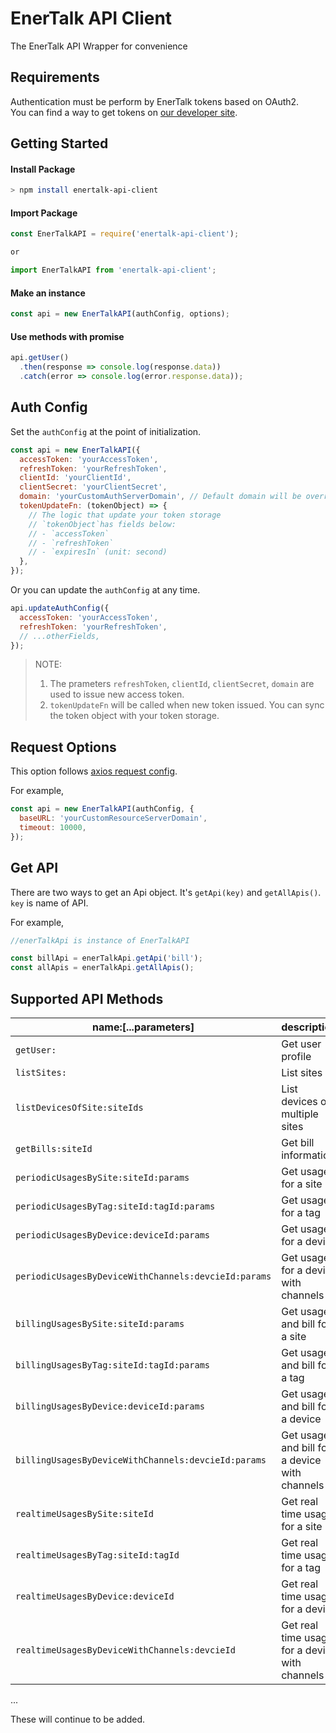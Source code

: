 # EnerTalk API Client
The EnerTalk API Wrapper for convenience

## Requirements
Authentication must be perform by EnerTalk tokens based on OAuth2.  
You can find a way to get tokens on [our developer site](https://developer.encoredtech.com/authentication/).  


## Getting Started

#### Install Package
```sh
> npm install enertalk-api-client
```

#### Import Package
```js
const EnerTalkAPI = require('enertalk-api-client');

or

import EnerTalkAPI from 'enertalk-api-client';
```

#### Make an instance
```js
const api = new EnerTalkAPI(authConfig, options);
```

#### Use methods with promise
```js
api.getUser()
  .then(response => console.log(response.data))
  .catch(error => console.log(error.response.data));
```


## Auth Config

Set the `authConfig` at the point of initialization.

```js
const api = new EnerTalkAPI({
  accessToken: 'yourAccessToken',
  refreshToken: 'yourRefreshToken',
  clientId: 'yourClientId',
  clientSecret: 'yourClientSecret',
  domain: 'yourCustomAuthServerDomain', // Default domain will be override
  tokenUpdateFn: (tokenObject) => {
    // The logic that update your token storage
    // `tokenObject`has fields below:
    // - `accessToken`
    // - `refreshToken`
    // - `expiresIn` (unit: second)
  },
});
```

Or you can update the `authConfig` at any time.

```js
api.updateAuthConfig({
  accessToken: 'yourAccessToken',
  refreshToken: 'yourRefreshToken',
  // ...otherFields,
});
```
> NOTE:  
> 1. The prameters `refreshToken`, `clientId`, `clientSecret`, `domain` are
> used to issue new access token.  
> 2. `tokenUpdateFn` will be called when new token issued. You can sync the token object with your token storage.


## Request Options
This option follows [axios request config](https://github.com/mzabriskie/axios#request-config).

For example,
```js
const api = new EnerTalkAPI(authConfig, {
  baseURL: 'yourCustomResourceServerDomain',
  timeout: 10000,
});
```

## Get API
There are two ways to get an Api object. It's `getApi(key)` and `getAllApis()`.   
`key` is name of API.

For example,

```js
//enerTalkApi is instance of EnerTalkAPI

const billApi = enerTalkApi.getApi('bill');
const allApis = enerTalkApi.getAllApis();

```


## Supported API Methods

| name:[...parameters] | description |
| --- | --- |
| `getUser:` | Get user profile |
| `listSites:` | List sites |
| `listDevicesOfSite:siteIds` | List devices of multiple sites |
| `getBills:siteId` | Get bill information |
| `periodicUsagesBySite:siteId:params` | Get usage for a site |
| `periodicUsagesByTag:siteId:tagId:params` | Get usage for a tag |
| `periodicUsagesByDevice:deviceId:params` | Get usage for a device |
| `periodicUsagesByDeviceWithChannels:devcieId:params` | Get usage for a device with channels |
| `billingUsagesBySite:siteId:params` | Get usage and bill for a site |   
| `billingUsagesByTag:siteId:tagId:params` | Get usage and bill for a tag |
| `billingUsagesByDevice:deviceId:params` | Get usage and bill for a device |  
| `billingUsagesByDeviceWithChannels:devcieId:params` | Get usage and bill for a device with channels |
| `realtimeUsagesBySite:siteId` | Get real time usage for a site |
| `realtimeUsagesByTag:siteId:tagId` | Get real time usage for a tag |
| `realtimeUsagesByDevice:deviceId` | Get real time usage for a device |
| `realtimeUsagesByDeviceWithChannels:devcieId` | Get real time usage for a device with channels |  

...

These will continue to be added.
